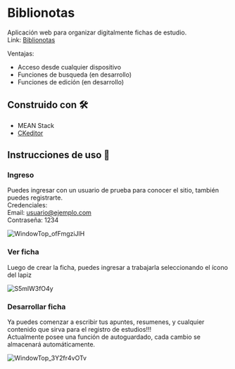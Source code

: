 # Biblionotas

Aplicación web para organizar digitalmente fichas de estudio.  
Link: [Biblionotas](https://biblionotas.netlify.app/)  

Ventajas:
- Acceso desde cualquier dispositivo
- Funciones de busqueda (en desarrollo)
- Funciones de edición (en desarrollo)

## Construido con 🛠️

- MEAN Stack
- [CKeditor](https://ckeditor.com/)

## Instrucciones de uso 📖

### Ingreso
Puedes ingresar con un usuario de prueba para conocer el sitio, también puedes registrarte.  
Credenciales:   
Email: usuario@ejemplo.com  
Contraseña: 1234 

![WindowTop_ofFmgziJlH](https://user-images.githubusercontent.com/82824344/146619222-912ce578-110f-4ab2-a25c-9b5ead070f81.png)

### Ver ficha
Luego de crear la ficha, puedes ingresar a trabajarla seleccionando el ícono del lapiz

![S5mlW3fO4y](https://user-images.githubusercontent.com/82824344/146619398-b12b0943-aded-4fce-a773-d362487732eb.png)

### Desarrollar ficha
Ya puedes comenzar a escribir tus apuntes, resumenes, y cualquier contenido que sirva para el registro de estudios!!!  
Actualmente posee una función de autoguardado, cada cambio se almacenará automáticamente.

![WindowTop_3Y2fr4vOTv](https://user-images.githubusercontent.com/82824344/146619440-4c709886-2a90-420f-9758-b91fa145db68.png)
